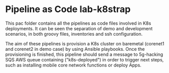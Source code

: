 # Pipeline as Code lab-k8strap

This pac folder contains all the pipelines as code files involved in K8s deployments. It can be seen the separation of demo and development scenarios, in both groovy files, inventories and ssh configuration.

The aim of these pipelines is provision a K8s cluster on baremetal (corenet1 and corenet2 in demo case) by using Ansible playbooks. Once the provisioning is finished, this pipeline should send a message to 5g-hacking SQS AWS queue containing ("k8s-deployed") in order to trigger next steps, such as installing mobile core network functions or deploy Apps.